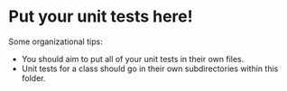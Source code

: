 Put your unit tests here!
=========================

Some organizational tips:

* You should aim to put all of your unit tests in their own files.
* Unit tests for a class should go in their own subdirectories within this folder.